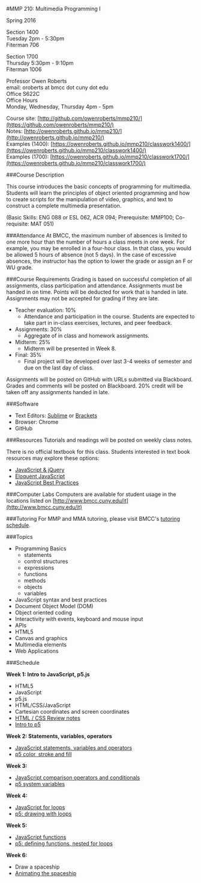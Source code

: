 #MMP 210: Multimedia Programming I

Spring 2016  

Section 1400  
Tuesday 2pm - 5:30pm   
Fiterman 706  

Section 1700  
Thursday 5:30pm - 9:10pm  
Fiterman 1006  

Professor Owen Roberts  
email: oroberts at bmcc dot cuny dot edu  
Office S622C  
Office Hours  
Monday, Wednesday, Thursday 4pm - 5pm  

Course site: [http://github.com/owenroberts/mmp210/](https://github.com/owenroberts/mmp210/)  
Notes: [http://owenroberts.github.io/mmp210/](http://owenroberts.github.io/mmp210/)  
Examples (1400): [https://owenroberts.github.io/mmp210/classwork1400/](https://owenroberts.github.io/mmp210/classwork1400/)  
Examples (1700): [https://owenroberts.github.io/mmp210/classwork1700/](https://owenroberts.github.io/mmp210/classwork1700/)  

###Course Description

This course introduces the basic concepts of programming for multimedia.  Students will learn the principles of object oriented programming and how to create scripts for the manipulation of video, graphics, and text to construct a complete multimedia presentation.

(Basic Skills: ENG 088 or ESL 062, ACR 094; Prerequisite: MMP100; Co-requisite: MAT 051)

###Attendance
At BMCC, the maximum number of absences is limited to one more hour than the number of hours a class meets in one week. For example, you may be enrolled in a four-hour class. In that class, you would be allowed 5 hours of absence (not 5 days). In the case of excessive absences, the instructor has the option to lower the grade or assign an F or WU grade.

###Course Requirements
Grading is based on successful completion of all assignments, class participation and attendance. Assignments must be handed in on time. Points will be deducted for work that is handed in late. Assignments may not be accepted for grading if they are late.

- Teacher evaluation: 10%
	- Attendance and participation in the course. Students are expected to take part in in-class exercises, lectures, and peer feedback.
- Assignments: 30%
	- Aggregate of in class and homework assignments.
- Midterm: 25%
	- Midterm will be presented in Week 8.
- Final: 35%
	- Final project will be developed over last 3-4 weeks of semester and due on the last day of class.

Assignments will be posted on GitHub with URLs submitted via Blackboard.  Grades and comments will be posted on Blackboard.
20% credit will be taken off any assignments handed in late.

###Software
- Text Editors: [Sublime](http://www.sublimetext.com/3) or [Brackets](http://brackets.io/)
- Browser: Chrome
- GitHub

###Resources
Tutorials and readings will be posted on weekly class notes.

There is no official textbook for this class.
Students interested in text book resources may explore these options:
- [JavaScript & jQuery](http://javascriptbook.com/)
- [Eloquent JavaScript](http://eloquentjavascript.net/)
- [JavaScript Best Practices](http://www.thinkful.com/learn/javascript-best-practices-1/)

###Computer Labs
Computers are available for student usage in the locations listed on [http://www.bmcc.cuny.edu/it](http://www.bmcc.cuny.edu/it)

###Tutoring
For MMP and MMA tutoring, please visit BMCC's [tutoring schedule](http://www.bmcc.cuny.edu/lrc/schedule.jsp).

###Topics
- Programming Basics
	- statements
	- control structures
	- expressions
	- functions
	- methods
	- objects
	- variables
- JavaScript syntax and best practices
- Document Object Model (DOM)
- Object oriented coding
- Interactivity with events, keyboard and mouse input
- APIs
- HTML5
- Canvas and graphics
- Multimedia elements
- Web Applications

###Schedule

**Week 1: Intro to JavaScript, p5.js**
- HTML5
- JavaScript
- p5.js
- HTML/CSS/JavaScript
- Cartesian coordinates and screen coordinates
- [HTML / CSS Review notes](https://owenroberts.github.io/mmp210/week1/index.html)
- [Intro to p5](https://owenroberts.github.io/mmp210/week1/p5.html)

**Week 2: Statements, variables, operators**
- [JavaScript statements, variables and operators](https://owenroberts.github.io/mmp210/week2/index.html)
- [p5 color, stroke and fill](https://owenroberts.github.io/mmp210/week2/p5.html)

**Week 3:**
- [JavaScript comparison operators and conditionals](https://owenroberts.github.io/mmp210/week3/index.html)
- [p5 system variables](https://owenroberts.github.io/mmp210/week3/p5.html)

**Week 4:**
- [JavaScript for loops](https://owenroberts.github.io/mmp210/week4/index.html)
- [p5: drawing with loops](https://owenroberts.github.io/mmp210/week4/p5.html)

**Week 5:**
- [JavaScript functions](https://owenroberts.github.io/mmp210/week5/index.html)  
- [p5: defining functions, nested for loops](https://owenroberts.github.io/mmp210/week5/p5.html)

**Week 6:**
- Draw a spaceship
- [Animating the spaceship](https://owenroberts.github.io/mmp210/week5/index.html)